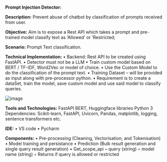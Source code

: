 **Prompt Injection Detector:**

**Description:** Prevent abuse of chatbot by classification of prompts received from user.

**Objective:** Aim is to expose a Rest API which takes a prompt and pre-trained model classify text as ‘Allowed’ or ‘Restricted;

**Scenario:** Prompt Text classification.

**Technical Implementation:**
• Backend: Rest API to be created using FastAPI.
• Detector must not be a LLM
• Train custom model based on BERT / TF-IDF, Word2Vec or model of choice.
• Use the Custom Model to do the classification of the prompt text.
• Training Dataset – will be provided as input along with pre-processor python.
• Requirement is to create a dataSet, train the model, save custom model and use said model to classify queries.

![image](https://github.com/user-attachments/assets/0e6552b9-e08c-4e11-9d7a-bd0f0cd8d9eb)


**Tools and Technologies:**
FastAPI
BERT, Huggingface libraries
Python 3
Dependencies: Scikit-learn, FastAPI, Uvicorn, Pandas, matplotlib, logging, sentence transformers etc.


**IDE:**
    • VS code
    • Pycharm

**Components:**
    • Pre-processing (Cleaning, Vectorisation, and Tokenisation)
    • Model training and persistance
    • Prediction (Bulk result generation and single query result generation)
    • Get_scope_api
        ◦ query (string)
        ◦ model name (string)
        ◦ Returns if query is allowed or restricted
        
